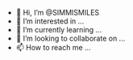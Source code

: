 - 👋 Hi, I’m @SIMMISMILES
- 👀 I’m interested in ...
- 🌱 I’m currently learning ...
- 💞️ I’m looking to collaborate on ...
- 📫 How to reach me ...

<!---
SIMMISMILES/SIMMISMILES is a ✨ special ✨ repository because its `README.md` (this file) appears on your GitHub profile.
You can click the Preview link to take a look at your changes.
--->
